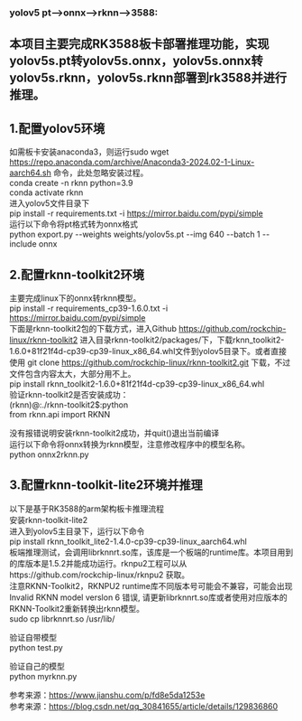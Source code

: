 ### yolov5    pt-->onnx-->rknn-->3588:<br>
## 本项目主要完成RK3588板卡部署推理功能，实现yolov5s.pt转yolov5s.onnx，yolov5s.onnx转yolov5s.rknn，yolov5s.rknn部署到rk3588并进行推理。<br>
## 1.配置yolov5环境<br>
如需板卡安装anaconda3，则运行sudo wget https://repo.anaconda.com/archive/Anaconda3-2024.02-1-Linux-aarch64.sh 命令，此处忽略安装过程。<br>
conda create -n rknn python=3.9<br>
conda activate rknn<br>
进入yolov5文件目录下<br>
pip install -r requirements.txt -i https://mirror.baidu.com/pypi/simple<br>
运行以下命令将pt格式转为onnx格式<br>
python export.py --weights weights/yolov5s.pt --img 640 --batch 1 --include onnx<br>

## 2.配置rknn-toolkit2环境<br>
主要完成linux下的onnx转rknn模型。 <br>
pip install -r requirements_cp39-1.6.0.txt -i https://mirror.baidu.com/pypi/simple<br>
下面是rknn-toolkit2包的下载方式，进入Github https://github.com/rockchip-linux/rknn-toolkit2 进入目录rknn-toolkit2/packages/下，下载rknn_toolkit2-1.6.0+81f21f4d-cp39-cp39-linux_x86_64.whl文件到yolov5目录下。或者直接使用 git clone https://github.com/rockchip-linux/rknn-toolkit2.git 下载，不过文件包含内容太大，大部分用不上。<br>
pip install rknn_toolkit2-1.6.0+81f21f4d-cp39-cp39-linux_x86_64.whl<br>
验证rknn-toolkit2是否安装成功：<br>
(rknn)@:./rknn-toolkit2$:python<br>
from rknn.api import RKNN<br>

没有报错说明安装rknn-toolkit2成功，并quit()退出当前编译<br>
运行以下命令将onnx转换为rknn模型，注意修改程序中的模型名称。<br>
python onnx2rknn.py<br>

## 3.配置rknn-toolkit-lite2环境并推理<br>
以下是基于RK3588的arm架构板卡推理流程<br>
安装rknn-toolkit-lite2<br>
进入到yolov5主目录下，运行以下命令<br>
pip install rknn_toolkit_lite2-1.4.0-cp39-cp39-linux_aarch64.whl<br>
板端推理测试，会调用librknnrt.so库，该库是一个板端的runtime库。本项目用到的库版本是1.5.2并能成功运行。rknpu2工程可以从https://github.com/rockchip-linux/rknpu2 获取。<br>
注意RKNN-Toolkit2，RKNPU2 runtime库不同版本号可能会不兼容，可能会出现 Invalid RKNN model verslon 6 错误, 请更新librknnrt.so库或者使用对应版本的RKNN-Toolkit2重新转换出rknn模型。<br>
sudo cp librknnrt.so /usr/lib/<br>

验证自带模型<br>
python test.py<br>

验证自己的模型<br>
python myrknn.py<br>

参考来源：https://www.jianshu.com/p/fd8e5da1253e<br>
参考来源：https://blog.csdn.net/qq_30841655/article/details/129836860<br>
